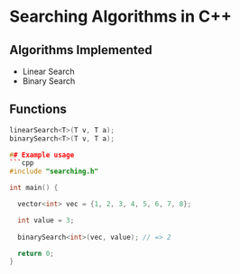 # Searching Algorithms in C++
## Algorithms Implemented
- Linear Search
- Binary Search

## Functions
```cpp
linearSearch<T>(T v, T a);
binarySearch<T>(T v, T a);

## Example usage
```cpp
#include "searching.h"

int main() {

  vector<int> vec = {1, 2, 3, 4, 5, 6, 7, 8};

  int value = 3;
  
  binarySearch<int>(vec, value); // => 2

  return 0;
}
```
